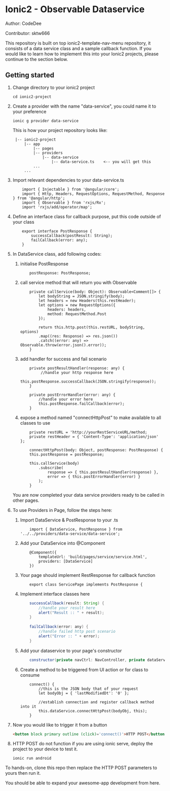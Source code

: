 # Ionic2 - Observable Dataservice

Author: CodeDee

Contributor: sktw666

This repository is built on top ionic2-template-nav-menu repository, it consists of a data service class and a sample callback function. If you would like to learn how to implement this into your Ionic2 projects, please continue to the section below.

## Getting started

1. Change directory to your ionic2 project
    ```
    cd ionic2-project
    ```

2. Create a provider with the name "data-service", you could name it to your preference
    ```
    ionic g provider data-service
    ```
    This is how your project repository looks like:
    
        |-- ionic2-project
            |-- app
                |-- pages
                |-- providers
                    |-- data-service
                        |-- data-service.ts    <-- you will get this
                ...
            ...
    
3. Import relevant dependencies to your data-service.ts
    ```
        import { Injectable } from '@angular/core';
        import { Http, Headers, RequestOptions, RequestMethod, Response } from '@angular/http';
        import { Observable } from 'rxjs/Rx';
        import 'rxjs/add/operator/map';
    ```

4. Define an interface class for callback purpose, put this code outside of your class
    ```
        export interface PostResponse {
            successCallback(postResult: String);
            failCallback(error: any);
        }
    ```

5. In DataService class, add following codes:

    1. initialise PostResponse
        ```
            postResponse: PostResponse;
        ```
        
    2. call service method that will return  you with Observable
        ```
            private callService(body: Object): Observable<Comment[]> {
                let bodyString = JSON.stringify(body);
                let headers = new Headers(this.restHeader);
                let options = new RequestOptions({
                    headers: headers,
                    method: RequestMethod.Post
                });
                
                return this.http.post(this.restURL, bodyString, options)
                .map((res: Response) => res.json())
                .catch((error: any) => Observable.throw(error.json().error));
            }
        ```
        
    3. add handler for success and fail scenario
        ```
            private postResultHandler(response: any) {
                 //handle your http response here
                this.postResponse.successCallback(JSON.stringify(response));
            }
            
            private postErrorHandler(error: any) {
                //handle your error here
                this.postResponse.failCallback(error);
            }
        ```
        
    4. expose a method named "connectHttpPost" to make available to all classes to use
        ```
            private restURL = 'http://yourRestServiceURL/method;
            private restHeader = { 'Content-Type': 'application/json' };
            
            connectHttpPost(body: Object, postResponse: PostResponse) {
            this.postResponse = postResponse;
            
            this.callService(body)
                .subscribe(
                    response => { this.postResultHandler(response) },
                    error => { this.postErrorHandler(error) }
                );
            }
        ```
    
    You are now completed your data service providers ready to be called in other pages.

6. To use Providers in Page, follow the steps here:

    1. Import DataService & PostResponse to your <page>.ts
        ```
            import { DataService, PostResponse } from '../../providers/data-service/data-service';
        ```
        
    2. Add your DataService into @Component
        ```
            @Component({
                templateUrl: 'build/pages/service/service.html',
                providers: [DataService]
            })
        ```
        
    3. Your page should implement RestResponse for callback function
        ```
            export class ServicePage implements PostResponse {
        ```
        
    4. Implement interface classes here
        ```java
            successCallback(result: String) {
                //handle your result here
                alert("Result :: " + result);
            }
            
            failCallback(error: any) {
                //handle failed http post scenario
                alert("Error :: " + error);
            }
        ```
        
    5. Add your dataservice to your page's constructor
        ```java
            constructor(private navCtrl: NavController, private dataService:DataService) {}
        ```
        
    6. Create a method to be triggered from UI action or for class to consume
        ```
            connect() {
                //this is the JSON body that of your request
                let bodyObj = { 'lastModifiedDt': '0' };
                
                //establish connection and register callback method into it
                this.dataService.connectHttpPost(bodyObj, this);
            }
        ```
        
7. Now you would like to trigger it from a button
    ```html
    <button block primary outline (click)='connect()'>HTTP POST</button>
    ```

8. HTTP POST do not function if you are using ionic serve, deploy the project to your device to test it.
    ```
    ionic run android
    ```

To hands-on, clone this repo then replace the HTTP POST parameters to yours then run it.

You should be able to expand your awesome-app development from here.

